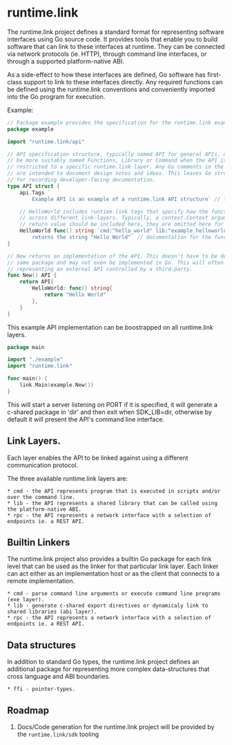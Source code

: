# runtime.link

The runtime.link project defines a standard format for representing software interfaces 
using Go source code. It provides tools that enable you to build software that can link 
to these interfaces at runtime. They can be connected via network protocols (ie. HTTP), 
through command line interfaces, or through a supported platform-native ABI.

As a side-effect to how these interfaces are defined, Go software has first-class support
to link to these interfaces directly. Any required functions can be defined using the 
runtime.link conventions and conveniently imported into the Go program for execution.

Example:
```go
// Package example provides the specification for the runtime.link example API.
package example

import "runtime.link/api"

// API specification structure, typically named API for general APIs, may
// be more suitably named Functions, Library or Command when the API is 
// restricted to a specific runtime.link layer. Any Go comments in the source
// are intended to document design notes and ideas. This leaves Go struct tags 
// for recording developer-facing documentation.
type API struct {
    api.Tags `
        Example API is an example of a runtime.link API structure` // this tag contains the API's introductory documentation.

    // HelloWorld includes runtime.link tags that specify how the function is called 
    // across different link-layers. Typically, a context.Context argument and error 
    // return value should be included here, they are omitted here for brevity.
    HelloWorld func() string `cmd:"hello_world" lib:"example_helloworld func()$char" api:"GET /hello_world"
        returns the string "Hello World"` // documentation for the function.
}

// New returns an implementation of the API. This doesn't have to be defined in the
// same package and may not even be implemented in Go. This will often be the case when 
// representing an external API controlled by a third-party.
func New() API {
    return API{
        HelloWorld: func() string{
            return "Hello World"
        },
    }
}
```

This example API implementation can be boostrapped on all runtime.link layers.

```go
package main

import "./example"
import "runtime.link"

func main() {
    link.Main(example.New())
}
```

This will start a server listening on PORT if it is specified, it will generate a 
c-shared package in 'dir' and then exit when SDK_LIB=dir, otherwise by 
default it will present the API's command line interface.

## Link Layers.
Each layer enables the API to be linked against using a different communication protocol.

The three available runtime.link layers are:

    * cmd - the API represents program that is executed in scripts and/or over the command line.
    * lib - the API represents a shared library that can be called using the platform-native ABI.
    * rpc - the API represents a network interface with a selection of endpoints ie. a REST API.


## Builtin Linkers 
The runtime.link project also provides a builtin Go package for each link level that can be used as 
the linker for that particular link layer. Each linker can act either as an implementation host
or as the client that connects to a remote implementation.

    * cmd - parse command line arguments or execute command line programs (exe layer).
    * lib - generate c-shared export directives or dynamicaly link to shared libraries (abi layer).
    * rpc - the API represents a network interface with a selection of endpoints ie. a REST API.

## Data structures
In addition to standard Go types, the runtime.link project defines an additional package
for representing more complex data-structures that cross language and ABI boundaries.

    * ffi - pointer-types.

## Roadmap

1. Docs/Code generation for the runtime.link project will be provided by the `runtime.link/sdk` tooling
    
   

